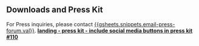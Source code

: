 ## Downloads and Press Kit

For Press inquiries, please contact [{{gsheets.snippets.email-press-forum.val}}](mailto:{{gsheets.snippets.email-press-forum.val}}). [**landing - press kit - include social media buttons in press kit #110**](https://github.com/hbshci/fhi/issues/110)
